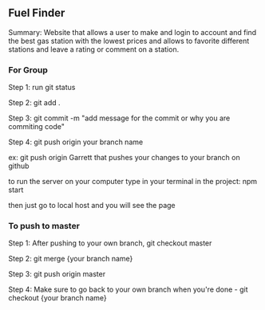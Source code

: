 ## Fuel Finder

Summary: Website that allows a user to make and login to account and find the best gas station with the lowest prices and allows to favorite different stations and leave a rating or comment on a station.

### For Group
Step 1:
run git status

Step 2:
git add .

Step 3:
git commit -m "add message for the commit or why you are commiting code"

Step 4:
git push origin your branch name

ex: git push origin Garrett
that pushes your changes to your branch on github

to run the server on your computer type in your terminal in the project: npm start

then just go to local host and you will see the page

### To push to master

Step 1:
After pushing to your own branch, git checkout master

Step 2:
git merge {your branch name}

Step 3:
git push origin master

Step 4:
Make sure to go back to your own branch when you're done - git checkout {your branch name}
